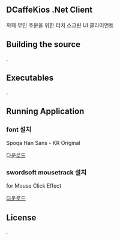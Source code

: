 ## DCaffeKios .Net Client

까페 무인 주문을 위한 터치 스크린 UI 클라이언트

## Building the source

.

## Executables

.

## Running Application

### font 설치

Spoqa Han Sans - KR Original

[다운로드](https://github.com/spoqa/spoqa-han-sans/releases/download/2.1.0/SpoqaHanSans_original.zip)

### swordsoft mousetrack 설치

for Mouse Click Effect

[다운로드](http://www.swordsoft.idv.tw/mousetrack/)

## License

.